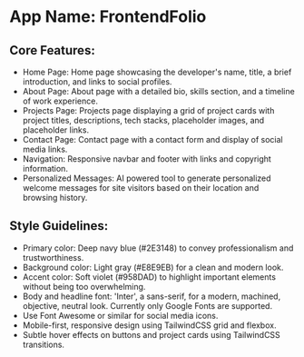 # **App Name**: FrontendFolio

## Core Features:

- Home Page: Home page showcasing the developer's name, title, a brief introduction, and links to social profiles.
- About Page: About page with a detailed bio, skills section, and a timeline of work experience.
- Projects Page: Projects page displaying a grid of project cards with project titles, descriptions, tech stacks, placeholder images, and placeholder links.
- Contact Page: Contact page with a contact form and display of social media links.
- Navigation: Responsive navbar and footer with links and copyright information.
- Personalized Messages: AI powered tool to generate personalized welcome messages for site visitors based on their location and browsing history.

## Style Guidelines:

- Primary color: Deep navy blue (#2E3148) to convey professionalism and trustworthiness.
- Background color: Light gray (#E8E9EB) for a clean and modern look.
- Accent color: Soft violet (#958DAD) to highlight important elements without being too overwhelming.
- Body and headline font: 'Inter', a sans-serif, for a modern, machined, objective, neutral look. Currently only Google Fonts are supported.
- Use Font Awesome or similar for social media icons.
- Mobile-first, responsive design using TailwindCSS grid and flexbox.
- Subtle hover effects on buttons and project cards using TailwindCSS transitions.